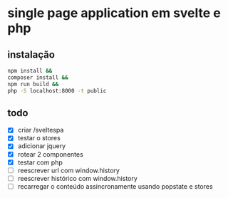 # single page application em svelte e php

## instalação

```bash
npm install &&
composer install &&
npm run build &&
php -S localhost:8000 -t public
```

## todo
- [x] criar /sveltespa
- [x] testar o stores
- [x] adicionar jquery
- [x] rotear 2 componentes
- [x] testar com php
- [ ] reescrever url com window.history
- [ ] reescrever histórico com window.history
- [ ] recarregar o conteúdo assincronamente usando popstate e stores
